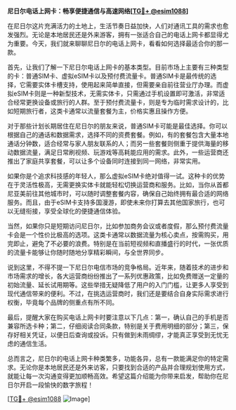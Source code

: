 **尼日尔电话上网卡：畅享便捷通信与高速网络[[TG💪+ @esim1088](https://t.me/s/esim1088)]**

在尼日尔这片充满活力的土地上，生活节奏日益加快，人们对通讯工具的需求也愈发强烈。无论是本地居民还是外来游客，拥有一张适合自己的电话上网卡都显得尤为重要。今天，我们就来聊聊尼日尔的电话上网卡，看看如何选择最适合你的那一款。

首先，让我们了解一下尼日尔电话上网卡的基本类型。目前市场上主要有三种类型的卡：普通SIM卡、虚拟eSIM卡以及预付费流量卡。普通SIM卡是最传统的选择，它需要实体卡槽支持，使用起来简单直接，但需要亲自前往营业厅办理。而虚拟eSIM卡则是一种新型技术，无需实体卡，只需通过手机设置即可激活，非常适合经常更换设备或旅行的人群。至于预付费流量卡，则是专为临时需求设计的，比如短期旅行者，这类卡通常以流量套餐为主，价格实惠且操作方便。

对于那些计划长期居住在尼日尔的朋友来说，普通SIM卡可能是最佳选择。你可以根据自己的通话和数据需求，选择不同的资费套餐。例如，有的套餐包含大量本地通话分钟数，适合经常与家人朋友联系的人；而另一些套餐则侧重于提供海量的移动数据流量，满足日常刷视频、玩游戏等高耗能应用的需求。此外，一些运营商还推出了家庭共享套餐，可以让多个设备同时连接到同一网络，非常实用。

如果你是个追求科技感的年轻人，那么虚拟eSIM卡绝对值得一试。这种卡的优势在于灵活性极高，无需更换实体卡就能轻松切换运营商和服务。比如，当你从首都尼亚美前往其他城市时，可以随时调整套餐内容，确保自己始终拥有最合适的网络服务。而且，由于eSIM卡支持多国漫游，即使未来你打算去其他国家旅行，也可以无缝衔接，享受全球化的便捷通信体验。

当然，如果你只是短期访问尼日尔，比如参加商务会议或者度假，那么预付费流量卡会是一个性价比极高的选项。这类卡通常以数据流量为核心卖点，按需购买，用完即止，避免了不必要的浪费。特别是在当前短视频和直播盛行的时代，一张优质的流量卡能够让你随时随地分享精彩瞬间，与全世界同步。

说到这里，不得不提一下尼日尔电信市场的竞争格局。近年来，随着技术的进步和市场需求的增长，各大运营商纷纷推出了一系列优惠政策，比如免费赠送一定量的初始流量、延长试用期等。这些举措无疑降低了用户的入门门槛，让更多人享受到现代通信带来的便利。不过，在挑选运营商时，我们还是要结合自身实际需求进行权衡，毕竟每个品牌的侧重点有所不同。

最后，提醒大家在购买电话上网卡时要注意以下几点：第一，确认自己的手机是否兼容所选卡种；第二，仔细阅读合同条款，特别是关于费用明细的部分；第三，保存好相关凭证，以便日后查询或投诉。只有做到未雨绸缪，才能真正享受到无忧无虑的通信生活。

总而言之，尼日尔的电话上网卡种类繁多，功能各异，总有一款能满足你的特定需求。无论你是本地居民还是外来访客，只要找到合适的产品并合理规划使用方式，就能让每一次沟通变得更加顺畅高效。希望这篇介绍能为你带来启发，帮助你在尼日尔开启一段愉快的数字旅程！

[[TG💪+ @esim1088](https://t.me/s/esim1088) ![Image](https://i.postimg.cc/4NQfJmqS/Snipaste-2025-05-13-00-14-12.png)]